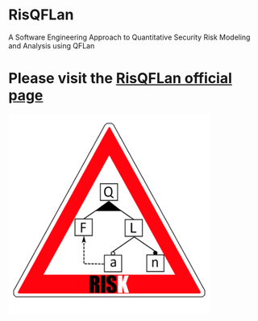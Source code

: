 # RisQFLan
A Software Engineering Approach to Quantitative Security Risk Modeling and Analysis using QFLan

# Please visit the [RisQFLan official page](https://github.com/risqflan/risqflan/wiki)
<img class=" aligncenter" src="https://github.com/risqflan/RisQFLan/raw/master/RisQFLanLogo.png" alt="RisQFLan" width="400"/>

